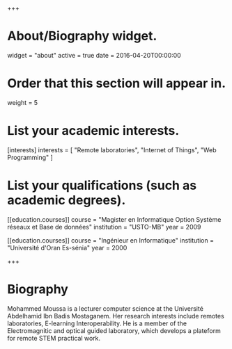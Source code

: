 +++
# About/Biography widget.
widget = "about"
active = true
date = 2016-04-20T00:00:00

# Order that this section will appear in.
weight = 5

# List your academic interests.
[interests]
  interests = [
    "Remote laboratories",
    "Internet of Things",
    "Web Programming"
  ]

# List your qualifications (such as academic degrees).
[[education.courses]]
  course = "Magister en Informatique Option Système réseaux et Base de données"
  institution = "USTO-MB"
  year = 2009

[[education.courses]]
  course = "Ingénieur en Informatique"
  institution = "Université d'Oran Es-sénia"
  year = 2000


 
+++

# Biography

Mohammed Moussa is a lecturer computer science at the Université Abdelhamid Ibn Badis Mostaganem. Her research interests include remotes laboratories, E-learning Interoperability. He is a member of the Electromagnitic and optical guided laboratory, which develops a plateform for remote STEM practical work.

